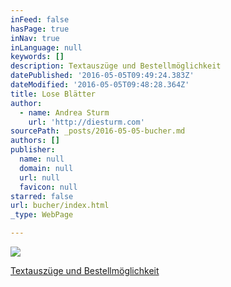 ```yaml
---
inFeed: false
hasPage: true
inNav: true
inLanguage: null
keywords: []
description: Textauszüge und Bestellmöglichkeit
datePublished: '2016-05-05T09:49:24.383Z'
dateModified: '2016-05-05T09:48:28.364Z'
title: Lose Blätter
author:
  - name: Andrea Sturm
    url: 'http://diesturm.com'
sourcePath: _posts/2016-05-05-bucher.md
authors: []
publisher:
  name: null
  domain: null
  url: null
  favicon: null
starred: false
url: bucher/index.html
_type: WebPage

---
```

![](https://the-grid-user-content.s3-us-west-2.amazonaws.com/b1761ace-e291-4c8f-9299-65cc77632e3e.jpg)

[Textauszüge und Bestellmöglichkeit][0]

[0]: http://sturmpost.com/lose-blaetter-lyrik-kurzprosa/